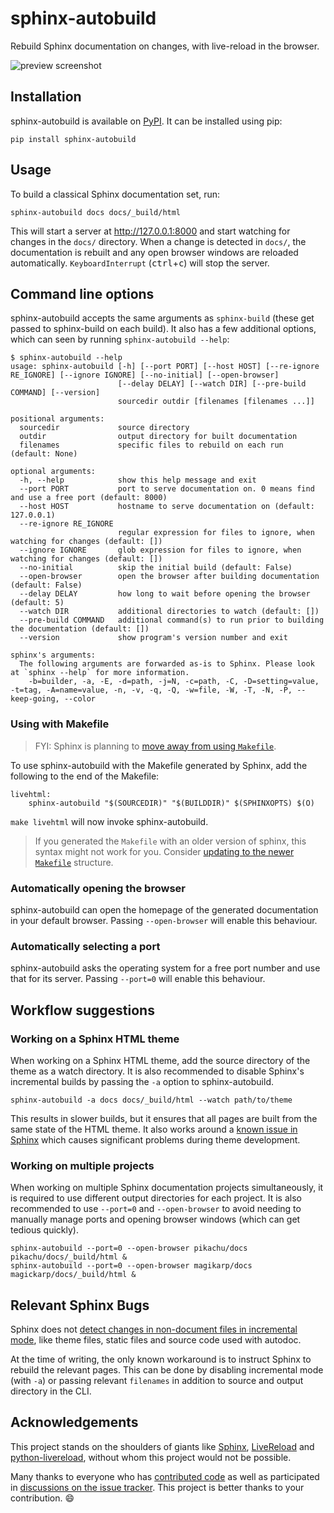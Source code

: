 # sphinx-autobuild

Rebuild Sphinx documentation on changes, with live-reload in the browser.

<p align="center">

![preview screenshot](./docs/_static/demo.png)

</p>

## Installation

sphinx-autobuild is available on [PyPI](https://pypi.org/p/sphinx-autobuild/). It can be installed using pip:

```
pip install sphinx-autobuild
```

## Usage

To build a classical Sphinx documentation set, run:

```
sphinx-autobuild docs docs/_build/html
```

This will start a server at http://127.0.0.1:8000 and start watching for changes in the `docs/` directory. When a change is detected in `docs/`, the documentation is rebuilt and any open browser windows are reloaded automatically. `KeyboardInterrupt` (<kbd>ctrl</kbd>+<kbd>c</kbd>) will stop the server.

## Command line options

sphinx-autobuild accepts the same arguments as `sphinx-build` (these get passed to sphinx-build on each build). It also has a few additional options, which can seen by running `sphinx-autobuild --help`:

```sh-session
$ sphinx-autobuild --help
usage: sphinx-autobuild [-h] [--port PORT] [--host HOST] [--re-ignore RE_IGNORE] [--ignore IGNORE] [--no-initial] [--open-browser]
                        [--delay DELAY] [--watch DIR] [--pre-build COMMAND] [--version]
                        sourcedir outdir [filenames [filenames ...]]

positional arguments:
  sourcedir             source directory
  outdir                output directory for built documentation
  filenames             specific files to rebuild on each run (default: None)

optional arguments:
  -h, --help            show this help message and exit
  --port PORT           port to serve documentation on. 0 means find and use a free port (default: 8000)
  --host HOST           hostname to serve documentation on (default: 127.0.0.1)
  --re-ignore RE_IGNORE
                        regular expression for files to ignore, when watching for changes (default: [])
  --ignore IGNORE       glob expression for files to ignore, when watching for changes (default: [])
  --no-initial          skip the initial build (default: False)
  --open-browser        open the browser after building documentation (default: False)
  --delay DELAY         how long to wait before opening the browser (default: 5)
  --watch DIR           additional directories to watch (default: [])
  --pre-build COMMAND   additional command(s) to run prior to building the documentation (default: [])
  --version             show program's version number and exit

sphinx's arguments:
  The following arguments are forwarded as-is to Sphinx. Please look at `sphinx --help` for more information.
    -b=builder, -a, -E, -d=path, -j=N, -c=path, -C, -D=setting=value, -t=tag, -A=name=value, -n, -v, -q, -Q, -w=file, -W, -T, -N, -P, --keep-going, --color
```

### Using with Makefile

> FYI: Sphinx is planning to [move away from using `Makefile`](https://github.com/sphinx-doc/sphinx/issues/5618#issuecomment-502415633).

To use sphinx-autobuild with the Makefile generated by Sphinx, add the following to the end of the Makefile:

```make
livehtml:
	sphinx-autobuild "$(SOURCEDIR)" "$(BUILDDIR)" $(SPHINXOPTS) $(O)
```

`make livehtml` will now invoke sphinx-autobuild.

> If you generated the `Makefile` with an older version of sphinx, this syntax might not work for you. Consider [updating to the newer `Makefile`](https://github.com/sphinx-doc/sphinx/blob/af62fa61e6cbd88d0798963211e73e5ba0d55e6d/sphinx/templates/quickstart/Makefile.new_t) structure.

### Automatically opening the browser

sphinx-autobuild can open the homepage of the generated documentation in your default browser. Passing `--open-browser` will enable this behaviour.

### Automatically selecting a port

sphinx-autobuild asks the operating system for a free port number and use that for its server. Passing `--port=0` will enable this behaviour.

## Workflow suggestions

### Working on a Sphinx HTML theme

When working on a Sphinx HTML theme, add the source directory of the theme as a watch directory. It is also recommended to disable Sphinx's incremental builds by passing the `-a` option to sphinx-autobuild.

```
sphinx-autobuild -a docs docs/_build/html --watch path/to/theme
```

This results in slower builds, but it ensures that all pages are built from the same state of the HTML theme. It also works around a [known issue in Sphinx](#user-content-relevant-sphinx-bugs) which causes significant problems during theme development.

### Working on multiple projects

When working on multiple Sphinx documentation projects simultaneously, it is required to use different output directories for each project. It is also recommended to use `--port=0` and `--open-browser` to avoid needing to manually manage ports and opening browser windows (which can get tedious quickly).

```
sphinx-autobuild --port=0 --open-browser pikachu/docs pikachu/docs/_build/html &
sphinx-autobuild --port=0 --open-browser magikarp/docs magickarp/docs/_build/html &
```

## Relevant Sphinx Bugs

Sphinx does not [detect changes in non-document files in incremental mode](https://github.com/GaretJax/sphinx-autobuild/issues/34), like theme files, static files and source code used with autodoc.

At the time of writing, the only known workaround is to instruct Sphinx to rebuild the relevant pages. This can be done by disabling incremental mode (with `-a`) or passing relevant `filenames` in addition to source and output directory in the CLI.

## Acknowledgements

This project stands on the shoulders of giants like [Sphinx], [LiveReload] and [python-livereload], without whom this project would not be possible.

Many thanks to everyone who has [contributed code](https://github.com/GaretJax/sphinx-autobuild/graphs/contributors) as well as participated in [discussions on the issue tracker](https://github.com/GaretJax/sphinx-autobuild/issues). This project is better thanks to your contribution. :smile:

[Sphinx]: https://sphinx-doc.org/
[LiveReload]: https://livereload.com/
[python-livereload]: https://github.com/lepture/python-livereload
